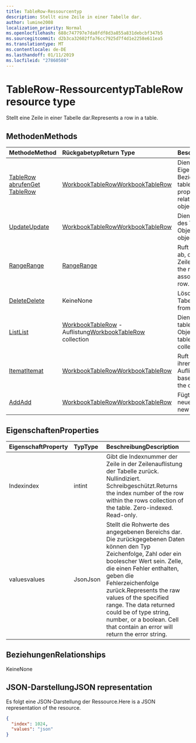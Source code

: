 ```yaml
---
title: TableRow-Ressourcentyp
description: Stellt eine Zeile in einer Tabelle dar.
author: lumine2008
localization_priority: Normal
ms.openlocfilehash: 688c747797e7da8fdf8d3a855a831debcbf347b5
ms.sourcegitcommit: d2b3ca32602ffa76cc7925d7f4d1e2258e611ea5
ms.translationtype: MT
ms.contentlocale: de-DE
ms.lasthandoff: 01/11/2019
ms.locfileid: "27860508"
---
```

# <a name="tablerow-resource-type"></a><span data-ttu-id="9726c-103">TableRow-Ressourcentyp</span><span class="sxs-lookup"><span data-stu-id="9726c-103">TableRow resource type</span></span>

<span data-ttu-id="9726c-104">Stellt eine Zeile in einer Tabelle dar.</span><span class="sxs-lookup"><span data-stu-id="9726c-104">Represents a row in a table.</span></span>


## <a name="methods"></a><span data-ttu-id="9726c-105">Methoden</span><span class="sxs-lookup"><span data-stu-id="9726c-105">Methods</span></span>

| <span data-ttu-id="9726c-106">Methode</span><span class="sxs-lookup"><span data-stu-id="9726c-106">Method</span></span>           | <span data-ttu-id="9726c-107">Rückgabetyp</span><span class="sxs-lookup"><span data-stu-id="9726c-107">Return Type</span></span>    |<span data-ttu-id="9726c-108">Beschreibung</span><span class="sxs-lookup"><span data-stu-id="9726c-108">Description</span></span>|
|:---------------|:--------|:----------|
|[<span data-ttu-id="9726c-109">TableRow abrufen</span><span class="sxs-lookup"><span data-stu-id="9726c-109">Get TableRow</span></span>](../api/tablerow-get.md) | [<span data-ttu-id="9726c-110">WorkbookTableRow</span><span class="sxs-lookup"><span data-stu-id="9726c-110">WorkbookTableRow</span></span>](tablerow.md) |<span data-ttu-id="9726c-111">Dient zum Lesen der Eigenschaften und der Beziehungen des tableRow-Objekts.</span><span class="sxs-lookup"><span data-stu-id="9726c-111">Read properties and relationships of tableRow object.</span></span>|
|[<span data-ttu-id="9726c-112">Update</span><span class="sxs-lookup"><span data-stu-id="9726c-112">Update</span></span>](../api/tablerow-update.md) | [<span data-ttu-id="9726c-113">WorkbookTableRow</span><span class="sxs-lookup"><span data-stu-id="9726c-113">WorkbookTableRow</span></span>](tablerow.md)  |<span data-ttu-id="9726c-114">Dient zum Aktualisieren des TableRow-Objekts.</span><span class="sxs-lookup"><span data-stu-id="9726c-114">Update TableRow object.</span></span> |
|[<span data-ttu-id="9726c-115">Range</span><span class="sxs-lookup"><span data-stu-id="9726c-115">Range</span></span>](../api/tablerow-range.md)|[<span data-ttu-id="9726c-116">Range</span><span class="sxs-lookup"><span data-stu-id="9726c-116">Range</span></span>](range.md)|<span data-ttu-id="9726c-117">Ruft das Bereichsobjekt ab, das mit der gesamten Zeile verknüpft ist.</span><span class="sxs-lookup"><span data-stu-id="9726c-117">Returns the range object associated with the entire row.</span></span>|
|[<span data-ttu-id="9726c-118">Delete</span><span class="sxs-lookup"><span data-stu-id="9726c-118">Delete</span></span>](../api/tablerow-delete.md)|<span data-ttu-id="9726c-119">Keine</span><span class="sxs-lookup"><span data-stu-id="9726c-119">None</span></span>|<span data-ttu-id="9726c-120">Löscht die Zeile aus der Tabelle.</span><span class="sxs-lookup"><span data-stu-id="9726c-120">Deletes the row from the table.</span></span>|
|[<span data-ttu-id="9726c-121">List</span><span class="sxs-lookup"><span data-stu-id="9726c-121">List</span></span>](../api/tablerow-list.md) | <span data-ttu-id="9726c-122">[WorkbookTableRow](tablerow.md) -Auflistung</span><span class="sxs-lookup"><span data-stu-id="9726c-122">[WorkbookTableRow](tablerow.md) collection</span></span> |<span data-ttu-id="9726c-123">Dient zum Abrufen einer tableRow-Objektsammlung.</span><span class="sxs-lookup"><span data-stu-id="9726c-123">Get tableRow object collection.</span></span> |
|[<span data-ttu-id="9726c-124">Itemat</span><span class="sxs-lookup"><span data-stu-id="9726c-124">Itemat</span></span>](../api/tablerowcollection-itemat.md)|[<span data-ttu-id="9726c-125">WorkbookTableRow</span><span class="sxs-lookup"><span data-stu-id="9726c-125">WorkbookTableRow</span></span>](tablerow.md)|<span data-ttu-id="9726c-126">Ruft eine Zeile anhand ihrer Position in der Auflistung ab.</span><span class="sxs-lookup"><span data-stu-id="9726c-126">Gets a row based on its position in the collection.</span></span>|
|[<span data-ttu-id="9726c-127">Add</span><span class="sxs-lookup"><span data-stu-id="9726c-127">Add</span></span>](../api/tablerowcollection-add.md)|[<span data-ttu-id="9726c-128">WorkbookTableRow</span><span class="sxs-lookup"><span data-stu-id="9726c-128">WorkbookTableRow</span></span>](tablerow.md)|<span data-ttu-id="9726c-129">Fügt der Tabelle eine neue Zeile hinzu.</span><span class="sxs-lookup"><span data-stu-id="9726c-129">Adds a new row to the table.</span></span>|

## <a name="properties"></a><span data-ttu-id="9726c-130">Eigenschaften</span><span class="sxs-lookup"><span data-stu-id="9726c-130">Properties</span></span>
| <span data-ttu-id="9726c-131">Eigenschaft</span><span class="sxs-lookup"><span data-stu-id="9726c-131">Property</span></span>     | <span data-ttu-id="9726c-132">Typ</span><span class="sxs-lookup"><span data-stu-id="9726c-132">Type</span></span>   |<span data-ttu-id="9726c-133">Beschreibung</span><span class="sxs-lookup"><span data-stu-id="9726c-133">Description</span></span>|
|:---------------|:--------|:----------|
|<span data-ttu-id="9726c-134">Index</span><span class="sxs-lookup"><span data-stu-id="9726c-134">index</span></span>|<span data-ttu-id="9726c-135">int</span><span class="sxs-lookup"><span data-stu-id="9726c-135">int</span></span>|<span data-ttu-id="9726c-p101">Gibt die Indexnummer der Zeile in der Zeilenauflistung der Tabelle zurück. Nullindiziert. Schreibgeschützt.</span><span class="sxs-lookup"><span data-stu-id="9726c-p101">Returns the index number of the row within the rows collection of the table. Zero-indexed. Read-only.</span></span>|
|<span data-ttu-id="9726c-139">values</span><span class="sxs-lookup"><span data-stu-id="9726c-139">values</span></span>|<span data-ttu-id="9726c-140">Json</span><span class="sxs-lookup"><span data-stu-id="9726c-140">Json</span></span>|<span data-ttu-id="9726c-p102">Stellt die Rohwerte des angegebenen Bereichs dar. Die zurückgegebenen Daten können den Typ Zeichenfolge, Zahl oder ein boolescher Wert sein. Zelle, die einen Fehler enthalten, geben die Fehlerzeichenfolge zurück.</span><span class="sxs-lookup"><span data-stu-id="9726c-p102">Represents the raw values of the specified range. The data returned could be of type string, number, or a boolean. Cell that contain an error will return the error string.</span></span>|

## <a name="relationships"></a><span data-ttu-id="9726c-144">Beziehungen</span><span class="sxs-lookup"><span data-stu-id="9726c-144">Relationships</span></span>
<span data-ttu-id="9726c-145">Keine</span><span class="sxs-lookup"><span data-stu-id="9726c-145">None</span></span>


## <a name="json-representation"></a><span data-ttu-id="9726c-146">JSON-Darstellung</span><span class="sxs-lookup"><span data-stu-id="9726c-146">JSON representation</span></span>

<span data-ttu-id="9726c-147">Es folgt eine JSON-Darstellung der Ressource.</span><span class="sxs-lookup"><span data-stu-id="9726c-147">Here is a JSON representation of the resource.</span></span>

<!--{
  "blockType": "resource",
  "optionalProperties": [],
  "baseType": "microsoft.graph.entity",
  "@odata.type": "microsoft.graph.workbookTableRow"
}-->

```json
{
  "index": 1024,
  "values": "json"
}

```

<!-- uuid: 8fcb5dbc-d5aa-4681-8e31-b001d5168d79
2015-10-25 14:57:30 UTC -->
<!-- {
  "type": "#page.annotation",
  "description": "TableRow resource",
  "keywords": "",
  "section": "documentation",
  "tocPath": ""
}-->
